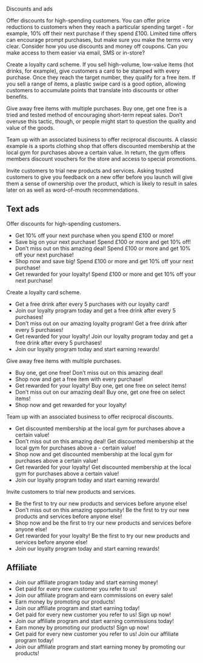 Discounts and ads

Offer discounts for high-spending customers. You can offer price reductions to customers when they reach a particular spending target - for example, 10% off their next purchase if they spend £100. Limited time offers can encourage prompt purchases, but make sure you make the terms very clear. Consider how you use discounts and money off coupons. Can you make access to them easier via email, SMS or in-store? 

Create a loyalty card scheme. If you sell high-volume, low-value items (hot drinks, for example), give customers a card to be stamped with every purchase. Once they reach the target number, they qualify for a free item. If you sell a range of items, a plastic swipe card is a good option, allowing customers to accumulate points that translate into discounts or other benefits.

Give away free items with multiple purchases. Buy one, get one free is a tried and tested method of encouraging short-term repeat sales. Don’t overuse this tactic, though, or people might start to question the quality and value of the goods.

Team up with an associated business to offer reciprocal discounts. A classic example is a sports clothing shop that offers discounted membership at the local gym for purchases above a certain value. In return, the gym offers members discount vouchers for the store and access to special promotions.

Invite customers to trial new products and services. Asking trusted customers to give you feedback on a new offer before you launch will give them a sense of ownership over the product, which is likely to result in sales later on as well as word-of-mouth recommendations.


## Text ads

Offer discounts for high-spending customers.

- Get 10% off your next purchase when you spend £100 or more!
- Save big on your next purchase! Spend £100 or more and get 10% off!
- Don’t miss out on this amazing deal! Spend £100 or more and get 10% off your next purchase!
- Shop now and save big! Spend £100 or more and get 10% off your next purchase!
- Get rewarded for your loyalty! Spend £100 or more and get 10% off your next purchase!


Create a loyalty card scheme.

- Get a free drink after every 5 purchases with our loyalty card!
- Join our loyalty program today and get a free drink after every 5 purchases!
- Don’t miss out on our amazing loyalty program! Get a free drink after every 5 purchases!
- Get rewarded for your loyalty! Join our loyalty program today and get a free drink after every 5 purchases!
- Join our loyalty program today and start earning rewards!

Give away free items with multiple purchases.

- Buy one, get one free! Don’t miss out on this amazing deal!
- Shop now and get a free item with every purchase!
- Get rewarded for your loyalty! Buy one, get one free on select items!
- Don’t miss out on our amazing deal! Buy one, get one free on select items!
- Shop now and get rewarded for your loyalty!

Team up with an associated business to offer reciprocal discounts.

- Get discounted membership at the local gym for purchases above a certain value!
- Don’t miss out on this amazing deal! Get discounted membership at the local gym for purchases above a - certain value!
- Shop now and get discounted membership at the local gym for purchases above a certain value!
- Get rewarded for your loyalty! Get discounted membership at the local gym for purchases above a certain value!
- Join our loyalty program today and start earning rewards!

Invite customers to trial new products and services.

- Be the first to try our new products and services before anyone else!
- Don’t miss out on this amazing opportunity! Be the first to try our new products and services before anyone else!
- Shop now and be the first to try our new products and services before anyone else!
- Get rewarded for your loyalty! Be the first to try our new products and services before anyone else!
- Join our loyalty program today and start earning rewards!


## Affiliate

- Join our affiliate program today and start earning money!
- Get paid for every new customer you refer to us!
- Join our affiliate program and earn commissions on every sale!
- Earn money by promoting our products!
- Join our affiliate program and start earning today!
- Get paid for every new customer you refer to us! Sign up now!
- Join our affiliate program and start earning commissions today!
- Earn money by promoting our products! Sign up now!
- Get paid for every new customer you refer to us! Join our affiliate program today!
- Join our affiliate program and start earning money by promoting our products!